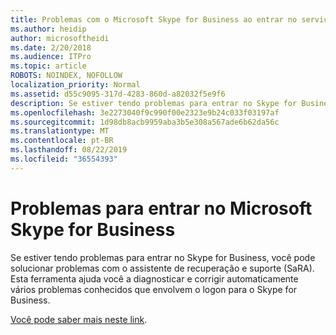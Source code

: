 ```yaml
---
title: Problemas com o Microsoft Skype for Business ao entrar no serviço do Office 365
ms.author: heidip
author: microsoftheidi
ms.date: 2/20/2018
ms.audience: ITPro
ms.topic: article
ROBOTS: NOINDEX, NOFOLLOW
localization_priority: Normal
ms.assetid: d55c9095-317d-4283-860d-a82032f5e9f6
description: Se estiver tendo problemas para entrar no Skype for Business, você pode solucionar problemas com o assistente de recuperação e suporte (SaRA). Esta ferramenta ajuda você a diagnosticar e corrigir automaticamente vários problemas conhecidos que envolvem o logon para o Skype for Business.
ms.openlocfilehash: 3e2273040f9c990f00e2323e9b24c033f03197af
ms.sourcegitcommit: 1d98db8acb9959aba3b5e308a567ade6b62da56c
ms.translationtype: MT
ms.contentlocale: pt-BR
ms.lasthandoff: 08/22/2019
ms.locfileid: "36554393"
---
```

# <a name="problems-signing-in-to-microsoft-skype-for-business"></a>Problemas para entrar no Microsoft Skype for Business

Se estiver tendo problemas para entrar no Skype for Business, você pode solucionar problemas com o assistente de recuperação e suporte (SaRA). Esta ferramenta ajuda você a diagnosticar e corrigir automaticamente vários problemas conhecidos que envolvem o logon para o Skype for Business.
  
[Você pode saber mais neste link](https://support.microsoft.com/help/4087361/troubleshooting-office-365-issues-signing-in-to-skype-for-business).
  

